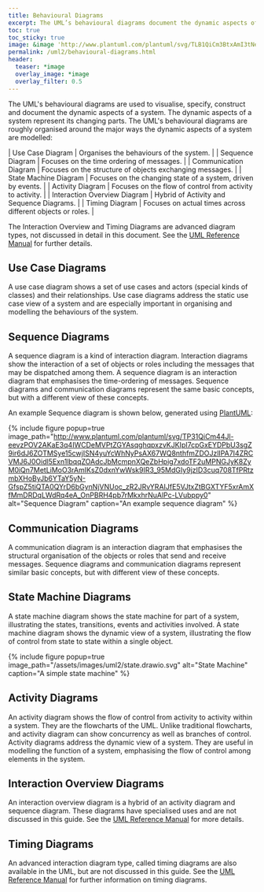 ```yaml
---
title: Behavioural Diagrams
excerpt: The UML’s behavioural diagrams document the dynamic aspects of a system.
toc: true
toc_sticky: true
image: &image 'http://www.plantuml.com/plantuml/svg/TLB1QiCm3BtxAmI3tNeOx5J6Q4bRA8mLDihEIgAk9hPL53jiVpybDIEcsw45l_Vqdfx8geyeCNbd-iw62mfwgB7fFeLJQ2jsB72tUzmzRBRcR5k24tEi-SjW4vKwzYJ6UBJXf9C4bRDD1_UWWuwQQ4OU5i_mGVKItaXV0y4-aZUAZCIxkj0IgZFfd3wQRcAU5ejCNK5ueO5SRz353Am7j0vhHmQWzCensGtWJxyiQWrC7IR1R4cCbWEy9b-J60tERd0CECij9myf0f-oS2l2eXA-wC8NQYmwE4XB8mPGdALAVMHFSgihYrtntrfmXISR53fpwl_Lw8vpqOQS7KY-Sy7IB8UjdUC68y4-rEEdCFCi3veZPrRbMMxhbNeAhHb_A_rBtlq0'
permalink: /uml2/behavioural-diagrams.html
header:
  teaser: *image
  overlay_image: *image
  overlay_filter: 0.5
---
```

The UML's behavioural diagrams are used to visualise, specify, construct and document the dynamic aspects of a system. The dynamic aspects of a system represent its changing parts. The UML's behavioural diagrams are roughly organised around the major ways the dynamic aspects of a system are modelled:

| Use Case Diagram             | Organises the behaviours of the system. |
| Sequence Diagram             | Focuses on the time ordering of messages. |
| Communication Diagram        | Focuses on the structure of objects exchanging messages. |
| State Machine Diagram        | Focuses on the changing state of a system, driven by events. |
| Activity Diagram             | Focuses on the flow of control from activity to activity. |
| Interaction Overview Diagram | Hybrid of Activity and Sequence Diagrams. |
| Timing Diagram               | Focuses on actual times across different objects or roles. |

The Interaction Overview and Timing Diagrams are advanced diagram types, not discussed in detail in this document. See the [UML Reference Manual](https://dl.acm.org/doi/10.5555/993859) for further details.

## Use Case Diagrams

A use case diagram shows a set of use cases and actors (special kinds of classes) and their relationships. Use case diagrams address the static use case view of a system and are especially important in organising and modelling the behaviours of the system.

## Sequence Diagrams

A sequence diagram is a kind of interaction diagram. Interaction diagrams show the interaction of a set of objects or roles including the messages that may be dispatched among them. A sequence diagram is an interaction diagram that emphasises the time-ordering of messages. Sequence diagrams and communication diagrams represent the same basic concepts, but with a different view of these concepts.

An example Sequence diagram is shown below, generated using [PlantUML](using-platuml.html):

{% include figure popup=true image_path="http://www.plantuml.com/plantuml/svg/TP31QiCm44Jl-eevzPOV2AKaE3q4IWCDeMVPtZGYAsqghqpxzvKJKIpI7cpGxEYDPbU3sgZ9ir6dJ6ZOTMSye15cwjISN4yuYcWhNyPsAX67WQ8nthfmZDOJzlIPA7I4ZRCVMJ6J0Oidl5Exn1lbqqZOAdcJbMcmpnXQeZbHpig7xdoTF2uMPNGJyK8ZyM0iQn7MetLiMoO3rAmIKsZ0dxnYwWsk9IR3_95MdGIy9jzID3cuq708TfPRtzmbXHoByJb6YTaY5yN-GfspZ5tiQTA0QYrD6bGynNjVNUoc_zR2JRvYRAIJfE5VJtxZtBGXTYF5xrAmXfMmDRDqLWdRq4eA_OnPBRH4pb7rMkxhrNuAlPc-LVubppy0" alt="Sequence Diagram" caption="An example sequence diagram" %}

## Communication Diagrams

A communication diagram is an interaction diagram that emphasises the structural organisation of the objects or roles that send and receive messages. Sequence diagrams and communication diagrams represent similar basic concepts, but with different view of these concepts.

## State Machine Diagrams

A state machine diagram shows the state machine for part of a system, illustrating the states, transitions, events and activities involved. A state machine diagram shows the dynamic view of a system, illustrating the flow of control from state to state within a single object.

{% include figure popup=true image_path="/assets/images/uml2/state.drawio.svg" alt="State Machine" caption="A simple state machine" %}

## Activity Diagrams

An activity diagram shows the flow of control from activity to activity within a system. They are the flowcharts of the UML. Unlike traditional flowcharts, and activity diagram can show concurrency as well as branches of control. Activity diagrams address the dynamic view of a system. They are useful in modelling the function of a system, emphasising the flow of control among elements in the system.

## Interaction Overview Diagrams

An interaction overview diagram is a hybrid of an activity diagram and sequence diagram. These diagrams have specialised uses and are not discussed in this guide. See the [UML Reference Manual](https://dl.acm.org/doi/10.5555/993859) for more details.

## Timing Diagrams

An advanced interaction diagram type, called timing diagrams are also available in the UML, but are not discussed in this guide. See the [UML Reference Manual](https://dl.acm.org/doi/10.5555/993859) for further information on timing diagrams.
